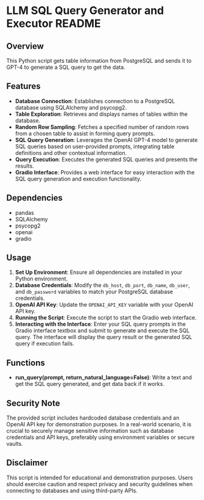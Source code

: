 # LLM SQL Query Generator and Executor README

## Overview
This Python script gets table information from PostgreSQL and sends it to GPT-4 to generate a SQL query to get the data.

## Features
- **Database Connection**: Establishes connection to a PostgreSQL database using SQLAlchemy and psycopg2.
- **Table Exploration**: Retrieves and displays names of tables within the database.
- **Random Row Sampling**: Fetches a specified number of random rows from a chosen table to assist in forming query prompts.
- **SQL Query Generation**: Leverages the OpenAI GPT-4 model to generate SQL queries based on user-provided prompts, integrating table definitions and other contextual information.
- **Query Execution**: Executes the generated SQL queries and presents the results.
- **Gradio Interface**: Provides a web interface for easy interaction with the SQL query generation and execution functionality.

## Dependencies
- pandas
- SQLAlchemy
- psycopg2
- openai
- gradio

## Usage
1. **Set Up Environment**: Ensure all dependencies are installed in your Python environment.
2. **Database Credentials**: Modify the `db_host`, `db_port`, `db_name`, `db_user`, and `db_password` variables to match your PostgreSQL database credentials.
3. **OpenAI API Key**: Update the `OPENAI_API_KEY` variable with your OpenAI API key.
4. **Running the Script**: Execute the script to start the Gradio web interface.
5. **Interacting with the Interface**: Enter your SQL query prompts in the Gradio interface textbox and submit to generate and execute the SQL query. The interface will display the query result or the generated SQL query if execution fails.

## Functions
- **run_query(prompt, return_natural_language=False)**: Write a text and get the SQL query generated, and get data back if it works.

## Security Note
The provided script includes hardcoded database credentials and an OpenAI API key for demonstration purposes. In a real-world scenario, it is crucial to securely manage sensitive information such as database credentials and API keys, preferably using environment variables or secure vaults. 

## Disclaimer
This script is intended for educational and demonstration purposes. Users should exercise caution and respect privacy and security guidelines when connecting to databases and using third-party APIs.
